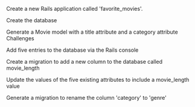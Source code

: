 

Create a new Rails application called 'favorite_movies'.

<!-- rails new favorite_movie -d postgresql -T -->

Create the database

<!-- rails db:create -->

Generate a Movie model with a title attribute and a category attribute
Challenges

<!-- rails generate model Movie title:string category:string -->

Add five entries to the database via the Rails console

<!-- rails c
Movie.create(title:"Full Metal Jacket", category: "War History")
Movie.create(title:"Saving Private Ryan", category:"War History")
Movie.create(title:"Battle of Los Angeles", category:"War History")
Movie.create(title:"Fury", category:"War History")
Movie.create(title:"Jarhead", category:"War History") -->


Create a migration to add a new column to the database called movie_length
<!-- class AddMovieLengthColumn < ActiveRecord::Migration[7.0]
  def change
    add_column :movies, :length, :integer
  end
end -->


Update the values of the five existing attributes to include a movie_length value

<!-- movies_to_update = Movie.all
movies_to_update.update_all(length: 150) -->


Generate a migration to rename the column 'category' to 'genre'

<!-- rails generate migration RenameCategory
rails db:migrate
rails c
Movie.all
id: 1,                                                     
  title: "Full Metal Jacket",                                
  genre: "War History",                                    
  created_at: Thu, 13 Apr 2023 22:45:06.973549000 UTC +00:00,
  updated_at: Thu, 13 Apr 2023 22:45:06.973549000 UTC +00:00,
  length: 150>,                                              
 #<Movie:0x0000000105e40bf0                                  
  id: 2,                                                     
  title: "Saving Private Ryan",                              
  genre: "War History",                                    
  created_at: Thu, 13 Apr 2023 22:45:35.838120000 UTC +00:00,
  updated_at: Thu, 13 Apr 2023 22:45:35.838120000 UTC +00:00,
  length: 150>,
 #<Movie:0x0000000105e40b50
  id: 3,
  title: "Battle of Los Angeles",
  genre: "War History",
  created_at: Thu, 13 Apr 2023 22:46:21.639599000 UTC +00:00,
  updated_at: Thu, 13 Apr 2023 22:46:21.639599000 UTC +00:00,
  length: 150>,
 #<Movie:0x0000000105e40ab0
  id: 4,
  title: "Fury",
  genre: "War History",
  created_at: Thu, 13 Apr 2023 22:47:27.438526000 UTC +00:00,
  updated_at: Thu, 13 Apr 2023 22:47:27.438526000 UTC +00:00,
  length: 150>,
 #<Movie:0x0000000105e40a10
  id: 5,
  title: "Jarhead",
  genre: "War History",
  created_at: Thu, 13 Apr 2023 22:49:34.106232000 UTC +00:00,
  updated_at: Thu, 13 Apr 2023 22:49:34.106232000 UTC +00:00,
  length: 150>] -->
